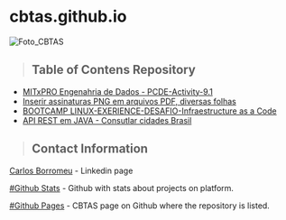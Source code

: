 # cbtas.github.io

![Foto_CBTAS](https://avatars.githubusercontent.com/u/73320879?v=4)

>## Table of Contens Repository <br>
* [MITxPRO Engenahria de Dados - PCDE-Activity-9.1](https://cbtas.github.io/PCDE-Activity-9.1/)
* [Inserir assinaturas PNG em arquivos PDF, diversas folhas](https://cbtas.github.io/signinpdf)
* [BOOTCAMP LINUX-EXERIENCE-DESAFIO-Infraestructure as a Code](https://cbtas.github.io/DIO-LINUX-EXERIENCE-DESAFIO-1-IaC)
* [API REST em JAVA - Consutlar cidades Brasil](https://cbtas.github.io/citiesapi)
  
<a class="anchor" id="contact"></a>
>## Contact Information
[Carlos Borromeu](https://www.linkedin.com/in/carlosborromeu/detail/recent-activity/posts/) - Linkedin page </br>

[#Github Stats](https://github.com/CBTAS) - Github with stats about projects on platform. </br>

[#Github Pages](https://cbtas.github.io) - CBTAS page on Github where the repository is listed. </br>
